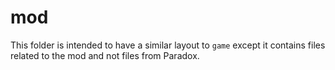 # mod
This folder is intended to have a similar layout to `game` except it contains files related to the mod and not files from Paradox.